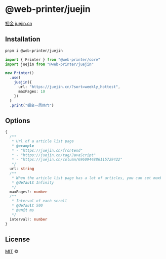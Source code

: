 # @web-printer/juejin

[掘金 juejin.cn](https://juejin.cn/)

## Installation
```bash
pnpm i @web-printer/juejin
```

```ts
import { Printer } from "@web-printer/core"
import juejin from "@web-printer/juejin"

new Printer()
  .use(
    juejin({
      url: "https://juejin.cn/?sort=weekly_hottest",
      maxPages: 10
    })
  )
  .print("掘金一周热门")
```

## Options

```ts
{
  /**
   * Url of a article list page
   * @example
   * - "https://juejin.cn/frontend"
   * - "https://juejin.cn/tag/JavaScript"
   * - "https://juejin.cn/column/6960944886115729422"
   */
  url: string
  /**
   * When the article list page has a lot of articles, you can set maxPages to limit, especially endless loading.
   * @default Infinity
   */
  maxPages?: number
  /**
   * Interval of each scroll
   * @default 500
   * @unit ms
   */
  interval?: number
}
```

## License

<a href="https://github.com/busiyiworld/web-printer/blob/main/LICENSE">MIT</a> <span>©</span> <a href="https://github.com/ourongxing"><img width=15 src="https://avatars.githubusercontent.com/u/48356807?v=4"></a>
